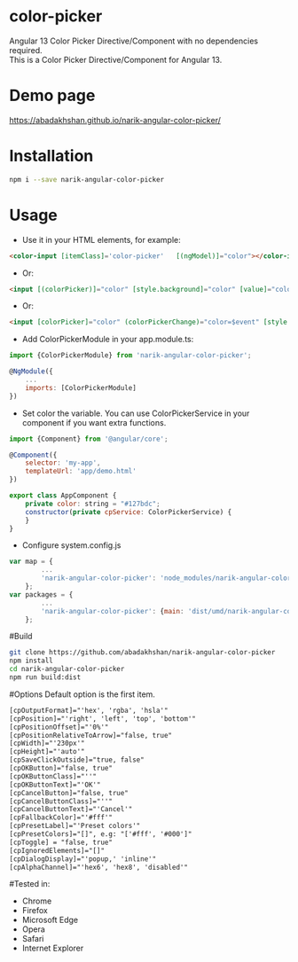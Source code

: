 # color-picker
Angular 13 Color Picker Directive/Component with no dependencies required.<br />
This is a Color Picker Directive/Component for Angular 13.

# Demo page
https://abadakhshan.github.io/narik-angular-color-picker/

# Installation
```bash
npm i --save narik-angular-color-picker
```

# Usage
* Use it in your HTML elements, for example:
```html
<color-input [itemClass]='color-picker'   [(ngModel)]="color"></color-input>
```
* Or:
```html
<input [(colorPicker)]="color" [style.background]="color" [value]="color"/>
```
* Or:
```html
<input [colorPicker]="color" (colorPickerChange)="color=$event" [style.background]="color" [value]="color"/>
```

* Add ColorPickerModule in your app.module.ts:
```javascript
import {ColorPickerModule} from 'narik-angular-color-picker';

@NgModule({
    ...
    imports: [ColorPickerModule]
})

```
* Set color the variable. You can use ColorPickerService in your component if you want extra functions.
```javascript
import {Component} from '@angular/core';

@Component({
    selector: 'my-app',
    templateUrl: 'app/demo.html'
})

export class AppComponent {
    private color: string = "#127bdc";
    constructor(private cpService: ColorPickerService) {
    }
}
```
* Configure system.config.js
```javascript
var map = {
        ...    
        'narik-angular-color-picker': 'node_modules/narik-angular-color-picker',
    };
var packages = {
        ...
        'narik-angular-color-picker': {main: 'dist/umd/narik-angular-color-picker', defaultExtension: 'js'}
    };
```
#Build
```bash
git clone https://github.com/abadakhshan/narik-angular-color-picker
npm install
cd narik-angular-color-picker
npm run build:dist

```

#Options
Default option is the first item.
```html
[cpOutputFormat]="'hex', 'rgba', 'hsla'"
[cpPosition]="'right', 'left', 'top', 'bottom'"
[cpPositionOffset]="'0%'"
[cpPositionRelativeToArrow]="false, true"
[cpWidth]="'230px'"
[cpHeight]="'auto'"
[cpSaveClickOutside]="true, false"
[cpOKButton]="false, true"
[cpOKButtonClass]="''"
[cpOKButtonText]="'OK'"
[cpCancelButton]="false, true"
[cpCancelButtonClass]="''"
[cpCancelButtonText]="'Cancel'"
[cpFallbackColor]="'#fff'"
[cpPresetLabel]="'Preset colors'"
[cpPresetColors]="[]", e.g: "['#fff', '#000']"
[cpToggle] = "false, true"
[cpIgnoredElements]="[]"
[cpDialogDisplay]="'popup,' 'inline'"
[cpAlphaChannel]="'hex6', 'hex8', 'disabled'"
```


#Tested in:
* Chrome
* Firefox
* Microsoft Edge
* Opera
* Safari
* Internet Explorer
